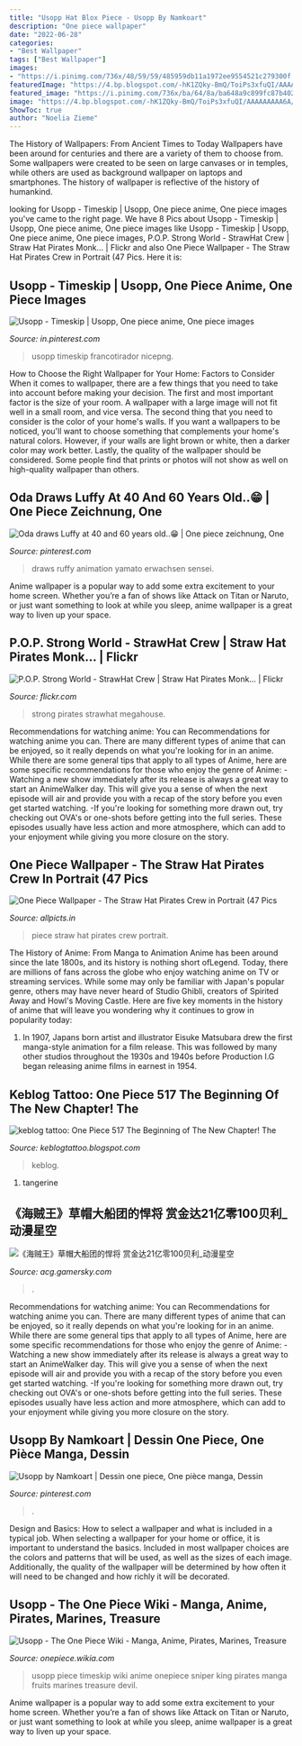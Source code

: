 ```yaml
---
title: "Usopp Hat Blox Piece - Usopp By Namkoart"
description: "One piece wallpaper"
date: "2022-06-28"
categories:
- "Best Wallpaper"
tags: ["Best Wallpaper"]
images:
- "https://i.pinimg.com/736x/48/59/59/485959db11a1972ee9554521c279300f.jpg"
featuredImage: "https://4.bp.blogspot.com/-hK1ZQky-BmQ/ToiPs3xfuQI/AAAAAAAAA6A/rzFXq_IFiqA/s1600/One+Piece+Episode+517+A+New+Chapter+Begins+-+The+Straw+Hat+Crew+Reunites%2521+Fake+Nami.jpg"
featured_image: "https://i.pinimg.com/736x/ba/64/8a/ba648a9c899fc87b4028bfcccc169154.jpg"
image: "https://4.bp.blogspot.com/-hK1ZQky-BmQ/ToiPs3xfuQI/AAAAAAAAA6A/rzFXq_IFiqA/s1600/One+Piece+Episode+517+A+New+Chapter+Begins+-+The+Straw+Hat+Crew+Reunites%2521+Fake+Nami.jpg"
ShowToc: true
author: "Noelia Zieme"
---
```



The History of Wallpapers: From Ancient Times to Today
Wallpapers have been around for centuries and there are a variety of them to choose from. Some wallpapers were created to be seen on large canvases or in temples, while others are used as background wallpaper on laptops and smartphones. The history of wallpaper is reflective of the history of humankind.

	

		
looking for Usopp - Timeskip | Usopp, One piece anime, One piece images you've came to the right page. We have 8 Pics about Usopp - Timeskip | Usopp, One piece anime, One piece images like Usopp - Timeskip | Usopp, One piece anime, One piece images, P.O.P. Strong World - StrawHat Crew | Straw Hat Pirates Monk… | Flickr and also One Piece Wallpaper - The Straw Hat Pirates Crew in Portrait (47 Pics. Here it is:
		
    
## Usopp - Timeskip | Usopp, One Piece Anime, One Piece Images

<img loading=lazy src="https://i.pinimg.com/736x/48/59/59/485959db11a1972ee9554521c279300f.jpg" onerror="this.onerror=null;this.src='https://tse3.mm.bing.net/th?id=OIP.ES84ovd_FwBXe9krmQDQUwHaKL&amp;pid=15.1';" alt="Usopp - Timeskip | Usopp, One piece anime, One piece images">

_Source: in.pinterest.com_

>usopp timeskip francotirador nicepng. 

	

How to Choose the Right Wallpaper for Your Home: Factors to Consider
When it comes to wallpaper, there are a few things that you need to take into account before making your decision. The first and most important factor is the size of your room. A wallpaper with a large image will not fit well in a small room, and vice versa. 
The second thing that you need to consider is the color of your home's walls. If you want a wallpapers to be noticed, you'll want to choose something that complements your home's natural colors. However, if your walls are light brown or white, then a darker color may work better. 
Lastly, the quality of the wallpaper should be considered. Some people find that prints or photos will not show as well on high-quality wallpaper than others.

    
## Oda Draws Luffy At 40 And 60 Years Old..😁 | One Piece Zeichnung, One

<img loading=lazy src="https://i.pinimg.com/736x/04/eb/be/04ebbec02e252629e0e613beec425a6e.jpg" onerror="this.onerror=null;this.src='https://tse3.mm.bing.net/th?id=OIP._uAWx123TtI65ZKi_GyCuwHaIy&amp;pid=15.1';" alt="Oda draws Luffy at 40 and 60 years old..😁 | One piece zeichnung, One">

_Source: pinterest.com_

>draws ruffy animation yamato erwachsen sensei. 

	

Anime wallpaper is a popular way to add some extra excitement to your home screen. Whether you’re a fan of shows like Attack on Titan or Naruto, or just want something to look at while you sleep, anime wallpaper is a great way to liven up your space.

    
## P.O.P. Strong World - StrawHat Crew | Straw Hat Pirates Monk… | Flickr

<img loading=lazy src="https://live.staticflickr.com/1433/5098949151_a74bf1f9f2_z.jpg" onerror="this.onerror=null;this.src='https://tse2.mm.bing.net/th?id=OIP.7hQKiFkRg4Hqk_aIuLyCSAHaFr&amp;pid=15.1';" alt="P.O.P. Strong World - StrawHat Crew | Straw Hat Pirates Monk… | Flickr">

_Source: flickr.com_

>strong pirates strawhat megahouse. 

	

Recommendations for watching anime: You can
Recommendations for watching anime you can. There are many different types of anime that can be enjoyed, so it really depends on what you're looking for in an anime. While there are some general tips that apply to all types of Anime, here are some specific recommendations for those who enjoy the genre of Anime: 
-Watching a new show immediately after its release is always a great way to start an AnimeWalker day. This will give you a sense of when the next episode will air and provide you with a recap of the story before you even get started watching. 
-If you're looking for something more drawn out, try checking out OVA's or one-shots before getting into the full series. These episodes usually have less action and more atmosphere, which can add to your enjoyment while giving you more closure on the story.

    
## One Piece Wallpaper - The Straw Hat Pirates Crew In Portrait (47 Pics

<img loading=lazy src="http://allpicts.in/download/9514/2016/07/One_Piece_Wallpaper_The_Straw_Hat_Pirates_Crew_in_Portrait-1024x768.jpg" onerror="this.onerror=null;this.src='https://tse2.mm.bing.net/th?id=OIP.xfY7Y7UvwJgftdqHeIWE2wHaFj&amp;pid=15.1';" alt="One Piece Wallpaper - The Straw Hat Pirates Crew in Portrait (47 Pics">

_Source: allpicts.in_

>piece straw hat pirates crew portrait. 

	

The History of Anime: From Manga to Animation
Anime has been around since the late 1800s, and its history is nothing short ofLegend. Today, there are millions of fans across the globe who enjoy watching anime on TV or streaming services. While some may only be familiar with Japan's popular genre, others may have never heard of Studio Ghibli, creators of Spirited Away and Howl's Moving Castle. Here are five key moments in the history of anime that will leave you wondering why it continues to grow in popularity today:
1) In 1907, Japans born artist and illustrator Eisuke Matsubara drew the first manga-style animation for a film release. This was followed by many other studios throughout the 1930s and 1940s before Production I.G began releasing anime films in earnest in 1954.

    
## Keblog Tattoo: One Piece 517 The Beginning Of The New Chapter! The

<img loading=lazy src="https://4.bp.blogspot.com/-hK1ZQky-BmQ/ToiPs3xfuQI/AAAAAAAAA6A/rzFXq_IFiqA/s1600/One+Piece+Episode+517+A+New+Chapter+Begins+-+The+Straw+Hat+Crew+Reunites%2521+Fake+Nami.jpg" onerror="this.onerror=null;this.src='https://tse4.mm.bing.net/th?id=OIP.9xPKjI4jVoWj2tbtEvl1YgHaEQ&amp;pid=15.1';" alt="keblog tattoo: One Piece 517 The Beginning of The New Chapter! The">

_Source: keblogtattoo.blogspot.com_

>keblog. 

	

1. tangerine 

    
## 《海贼王》草帽大船团的悍将 赏金达21亿零100贝利_动漫星空

<img loading=lazy src="http://img1.gamersky.com/image2015/09/20150925ljt_7/04_S.jpg" onerror="this.onerror=null;this.src='https://tse4.mm.bing.net/th?id=OIP.chxvTvctns5Qb54ZMgXtiAHaKe&amp;pid=15.1';" alt="《海贼王》草帽大船团的悍将 赏金达21亿零100贝利_动漫星空">

_Source: acg.gamersky.com_

>. 

	

Recommendations for watching anime: You can
Recommendations for watching anime you can. There are many different types of anime that can be enjoyed, so it really depends on what you're looking for in an anime. While there are some general tips that apply to all types of Anime, here are some specific recommendations for those who enjoy the genre of Anime: 
-Watching a new show immediately after its release is always a great way to start an AnimeWalker day. This will give you a sense of when the next episode will air and provide you with a recap of the story before you even get started watching. 
-If you're looking for something more drawn out, try checking out OVA's or one-shots before getting into the full series. These episodes usually have less action and more atmosphere, which can add to your enjoyment while giving you more closure on the story.

    
## Usopp By Namkoart | Dessin One Piece, One Pièce Manga, Dessin

<img loading=lazy src="https://i.pinimg.com/736x/ba/64/8a/ba648a9c899fc87b4028bfcccc169154.jpg" onerror="this.onerror=null;this.src='https://tse2.mm.bing.net/th?id=OIP.XyYyG7vHgzVONsHx-2Ev7wHaLK&amp;pid=15.1';" alt="Usopp by Namkoart | Dessin one piece, One pièce manga, Dessin">

_Source: pinterest.com_

>. 

	

Design and Basics: How to select a wallpaper and what is included in a typical job.
When selecting a wallpaper for your home or office, it is important to understand the basics. Included in most wallpaper choices are the colors and patterns that will be used, as well as the sizes of each image. Additionally, the quality of the wallpaper will be determined by how often it will need to be changed and how richly it will be decorated.

    
## Usopp - The One Piece Wiki - Manga, Anime, Pirates, Marines, Treasure

<img loading=lazy src="http://img2.wikia.nocookie.net/__cb20130708033601/onepiece/images/thumb/3/35/Usopp_Anime_Post_Timeskip_Infobox.png/500px-Usopp_Anime_Post_Timeskip_Infobox.png" onerror="this.onerror=null;this.src='https://tse3.mm.bing.net/th?id=OIP.2IalPYfPgslweWlDTh2Q6gHaOP&amp;pid=15.1';" alt="Usopp - The One Piece Wiki - Manga, Anime, Pirates, Marines, Treasure">

_Source: onepiece.wikia.com_

>usopp piece timeskip wiki anime onepiece sniper king pirates manga fruits marines treasure devil. 

	

Anime wallpaper is a popular way to add some extra excitement to your home screen. Whether you’re a fan of shows like Attack on Titan or Naruto, or just want something to look at while you sleep, anime wallpaper is a great way to liven up your space.

